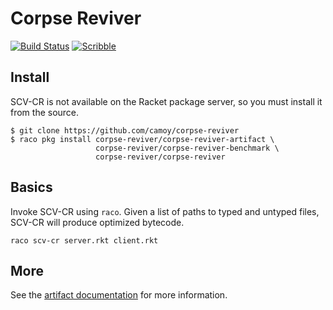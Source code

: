 # Corpse Reviver

[![Build Status](https://github.com/camoy/corpse-reviver/workflows/build/badge.svg)](https://github.com/camoy/corpse-reviver/actions?query=workflow%3Abuild)
[![Scribble](https://img.shields.io/badge/Docs-Scribble-blue.svg)](https://camoy.github.io/corpse-reviver)

## Install

SCV-CR is not available on the Racket package server,
so you must install it from the source.

```
$ git clone https://github.com/camoy/corpse-reviver
$ raco pkg install corpse-reviver/corpse-reviver-artifact \
                   corpse-reviver/corpse-reviver-benchmark \
                   corpse-reviver/corpse-reviver
```

## Basics

Invoke SCV-CR using `raco`.
Given a list of paths to typed and untyped files,
SCV-CR will produce optimized bytecode.

```
raco scv-cr server.rkt client.rkt
```

## More

See the [artifact documentation](https://camoy.github.io/corpse-reviver) for more information.
